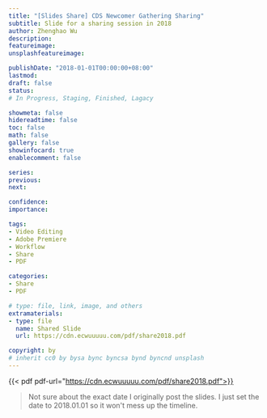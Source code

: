 ```yaml
---
title: "[Slides Share] CDS Newcomer Gathering Sharing"
subtitle: Slide for a sharing session in 2018
author: Zhenghao Wu
description: 
featureimage: 
unsplashfeatureimage: 

publishDate: "2018-01-01T00:00:00+08:00"
lastmod: 
draft: false
status: 
# In Progress, Staging, Finished, Lagacy

showmeta: false
hidereadtime: false
toc: false
math: false
gallery: false
showinfocard: true
enablecomment: false

series:
previous:
next:

confidence: 
importance: 

tags:
- Video Editing
- Adobe Premiere
- Workflow
- Share
- PDF

categories:
- Share
- PDF

# type: file, link, image, and others
extramaterials:
- type: file
  name: Shared Slide
  url: https://cdn.ecwuuuuu.com/pdf/share2018.pdf

copyright: by
# inherit cc0 by bysa bync byncsa bynd byncnd unsplash
---
```


{{< pdf pdf-url="https://cdn.ecwuuuuu.com/pdf/share2018.pdf">}}

> Not sure about the exact date I originally post the slides. I just set the date to 2018.01.01 so it won't mess up the timeline.